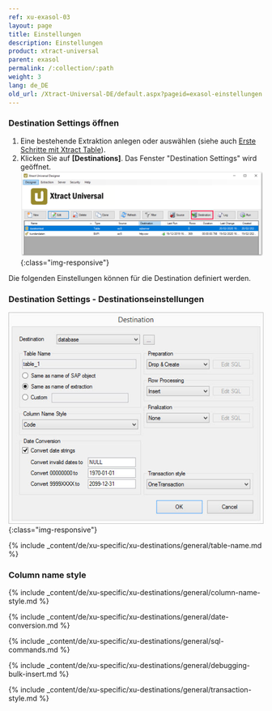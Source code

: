 ```yaml
---
ref: xu-exasol-03
layout: page
title: Einstellungen
description: Einstellungen
product: xtract-universal
parent: exasol
permalink: /:collection/:path
weight: 3
lang: de_DE
old_url: /Xtract-Universal-DE/default.aspx?pageid=exasol-einstellungen
---
```

### Destination Settings öffnen

1. Eine bestehende Extraktion anlegen oder auswählen (siehe auch [Erste Schritte mit Xtract Table](../../erste-schritte-mit-table/eine-neue-extraktion-anlegen)).
2. Klicken Sie auf **[Destinations]**. Das Fenster "Destination Settings" wird geöffnet.
![Destination-settings](/img/content/xu/xu_designer_destination.png){:class="img-responsive"}

Die folgenden Einstellungen können für die Destination definiert werden. 
  
### Destination Settings - Destinationseinstellungen

![ext_spec_set_de_form](/img/content/ext_spec_set_de_form.png){:class="img-responsive"}

{% include _content/de/xu-specific/xu-destinations/general/table-name.md %}
### Column name style
{% include _content/de/xu-specific/xu-destinations/general/column-name-style.md %}

{% include _content/de/xu-specific/xu-destinations/general/date-conversion.md %}

{% include _content/de/xu-specific/xu-destinations/general/sql-commands.md %}

{% include _content/de/xu-specific/xu-destinations/general/debugging-bulk-insert.md %}

{% include _content/de/xu-specific/xu-destinations/general/transaction-style.md %}


